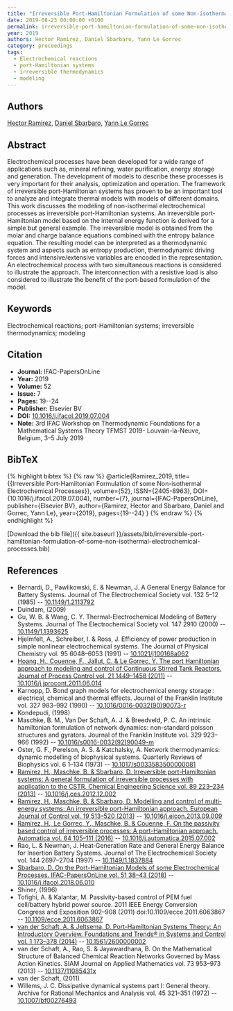 ```yaml
---
title: "Irreversible Port-Hamiltonian Formulation of some Non-isothermal Electrochemical Processes"
date: 2019-08-23 00:00:00 +0100
permalink: irreversible-port-hamiltonian-formulation-of-some-non-isothermal-electrochemical-processes
year: 2019
authors: Hector Ramirez, Daniel Sbarbaro, Yann Le Gorrec
category: proceedings
tags:
  - Electrochemical reactions
  - port-Hamiltonian systems
  - irreversible thermodynamics
  - modeling
---
```

 
## Authors
[Hector Ramirez](authors/hector-ramirez), [Daniel Sbarbaro](authors/daniel-sbarbaro), [Yann Le Gorrec](authors/yann-le-gorrec)
 
## Abstract
Electrochemical processes have been developed for a wide range of applications such as, mineral refining, water purification, energy storage and generation. The development of models to describe these processes is very important for their analysis, optimization and operation. The framework of irreversible port-Hamiltonian systems has proven to be an important tool to analyze and integrate thermal models with models of different domains. This work discusses the modeling of non-isothermal electrochemical processes as irreversible port-Hamiltonian systems. An irreversible port-Hamiltonian model based on the internal energy function is derived for a simple but general example. The irreversible model is obtained from the molar and charge balance equations combined with the entropy balance equation. The resulting model can be interpreted as a thermodynamic system and aspects such as entropy production, thermodynamic driving forces and intensive/extensive variables are encoded in the representation. An electrochemical process with two simultaneous reactions is considered to illustrate the approach. The interconnection with a resistive load is also considered to illustrate the benefit of the port-based formulation of the model.
 
## Keywords
Electrochemical reactions; port-Hamiltonian systems; irreversible thermodynamics; modeling
 
## Citation
- **Journal:** IFAC-PapersOnLine
- **Year:** 2019
- **Volume:** 52
- **Issue:** 7
- **Pages:** 19--24
- **Publisher:** Elsevier BV
- **DOI:** [10.1016/j.ifacol.2019.07.004](https://doi.org/10.1016/j.ifacol.2019.07.004)
- **Note:** 3rd IFAC Workshop on Thermodynamic Foundations for a Mathematical Systems Theory TFMST 2019- Louvain-la-Neuve, Belgium, 3–5 July 2019
 
## BibTeX
{% highlight bibtex %}
{% raw %}
@article{Ramirez_2019,
  title={{Irreversible Port-Hamiltonian Formulation of some Non-isothermal Electrochemical Processes}},
  volume={52},
  ISSN={2405-8963},
  DOI={10.1016/j.ifacol.2019.07.004},
  number={7},
  journal={IFAC-PapersOnLine},
  publisher={Elsevier BV},
  author={Ramirez, Hector and Sbarbaro, Daniel and Gorrec, Yann Le},
  year={2019},
  pages={19--24}
}
{% endraw %}
{% endhighlight %}
 
[Download the bib file]({{ site.baseurl }}/assets/bib/irreversible-port-hamiltonian-formulation-of-some-non-isothermal-electrochemical-processes.bib)
 
## References
- Bernardi, D., Pawlikowski, E. & Newman, J. A General Energy Balance for Battery Systems. Journal of The Electrochemical Society vol. 132 5–12 (1985) -- [10.1149/1.2113792](https://doi.org/10.1149/1.2113792)
- Duindam, (2009)
- Gu, W. B. & Wang, C. Y. Thermal-Electrochemical Modeling of Battery Systems. Journal of The Electrochemical Society vol. 147 2910 (2000) -- [10.1149/1.1393625](https://doi.org/10.1149/1.1393625)
- Hjelmfelt, A., Schreiber, I. & Ross, J. Efficiency of power production in simple nonlinear electrochemical systems. The Journal of Physical Chemistry vol. 95 6048–6053 (1991) -- [10.1021/j100168a062](https://doi.org/10.1021/j100168a062)
- [Hoang, H., Couenne, F., Jallut, C. & Le Gorrec, Y. The port Hamiltonian approach to modeling and control of Continuous Stirred Tank Reactors. Journal of Process Control vol. 21 1449–1458 (2011)](the-port-hamiltonian-approach-to-modeling-and-control-of-continuous-stirred-tank-reactors) -- [10.1016/j.jprocont.2011.06.014](https://doi.org/10.1016/j.jprocont.2011.06.014)
- Karnopp, D. Bond graph models for electrochemical energy storage : electrical, chemical and thermal effects. Journal of the Franklin Institute vol. 327 983–992 (1990) -- [10.1016/0016-0032(90)90073-r](https://doi.org/10.1016/0016-0032(90)90073-r)
- Kondepudi, (1998)
- Maschke, B. M., Van Der Schaft, A. J. & Breedveld, P. C. An intrinsic hamiltonian formulation of network dynamics: non-standard poisson structures and gyrators. Journal of the Franklin Institute vol. 329 923–966 (1992) -- [10.1016/s0016-0032(92)90049-m](https://doi.org/10.1016/s0016-0032(92)90049-m)
- Oster, G. F., Perelson, A. S. & Katchalsky, A. Network thermodynamics: dynamic modelling of biophysical systems. Quarterly Reviews of Biophysics vol. 6 1–134 (1973) -- [10.1017/s0033583500000081](https://doi.org/10.1017/s0033583500000081)
- [Ramirez, H., Maschke, B. & Sbarbaro, D. Irreversible port-Hamiltonian systems: A general formulation of irreversible processes with application to the CSTR. Chemical Engineering Science vol. 89 223–234 (2013)](irreversible-port-hamiltonian-systems-a-general-formulation-of-irreversible-processes-with-application-to-the-cstr) -- [10.1016/j.ces.2012.12.002](https://doi.org/10.1016/j.ces.2012.12.002)
- [Ramirez, H., Maschke, B. & Sbarbaro, D. Modelling and control of multi-energy systems: An irreversible port-Hamiltonian approach. European Journal of Control vol. 19 513–520 (2013)](modelling-and-control-of-multi-energy-systems-an-irreversible-port-hamiltonian-approach) -- [10.1016/j.ejcon.2013.09.009](https://doi.org/10.1016/j.ejcon.2013.09.009)
- [Ramírez, H., Le Gorrec, Y., Maschke, B. & Couenne, F. On the passivity based control of irreversible processes: A port-Hamiltonian approach. Automatica vol. 64 105–111 (2016)](on-the-passivity-based-control-of-irreversible-processes-a-port-hamiltonian-approach) -- [10.1016/j.automatica.2015.07.002](https://doi.org/10.1016/j.automatica.2015.07.002)
- Rao, L. & Newman, J. Heat‐Generation Rate and General Energy Balance for Insertion Battery Systems. Journal of The Electrochemical Society vol. 144 2697–2704 (1997) -- [10.1149/1.1837884](https://doi.org/10.1149/1.1837884)
- [Sbarbaro, D. On the Port-Hamiltonian Models of some Electrochemical Processes. IFAC-PapersOnLine vol. 51 38–43 (2018)](on-the-port-hamiltonian-models-of-some-electrochemical-processes) -- [10.1016/j.ifacol.2018.06.010](https://doi.org/10.1016/j.ifacol.2018.06.010)
- Shiner, (1996)
- Tofighi, A. & Kalantar, M. Passivity-based control of PEM fuel cell/battery hybrid power source. 2011 IEEE Energy Conversion Congress and Exposition 902–908 (2011) doi:10.1109/ecce.2011.6063867 -- [10.1109/ecce.2011.6063867](https://doi.org/10.1109/ecce.2011.6063867)
- [van der Schaft, A. & Jeltsema, D. Port-Hamiltonian Systems Theory: An Introductory Overview. Foundations and Trends® in Systems and Control vol. 1 173–378 (2014)](port-hamiltonian-systems-theory-an-introductory-overview) -- [10.1561/2600000002](https://doi.org/10.1561/2600000002)
- van der Schaft, A., Rao, S. & Jayawardhana, B. On the Mathematical Structure of Balanced Chemical Reaction Networks Governed by Mass Action Kinetics. SIAM Journal on Applied Mathematics vol. 73 953–973 (2013) -- [10.1137/11085431x](https://doi.org/10.1137/11085431x)
- van der Schaft, (2011)
- Willems, J. C. Dissipative dynamical systems part I: General theory. Archive for Rational Mechanics and Analysis vol. 45 321–351 (1972) -- [10.1007/bf00276493](https://doi.org/10.1007/bf00276493)

